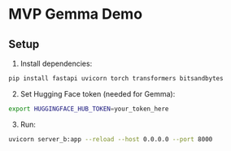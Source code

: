 # MVP Gemma Demo

## Setup
1. Install dependencies:
```bash
pip install fastapi uvicorn torch transformers bitsandbytes
```

2. Set Hugging Face token (needed for Gemma):
```bash
export HUGGINGFACE_HUB_TOKEN=your_token_here
```

3. Run:
```bash
uvicorn server_b:app --reload --host 0.0.0.0 --port 8000
```
